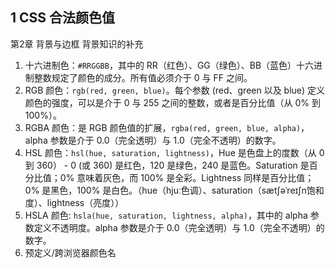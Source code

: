 ## 1 CSS 合法颜色值

第2章 背景与边框 背景知识的补充

1. 十六进制色：`#RRGGBB`，其中的 RR（红色）、GG（绿色）、BB（蓝色）十六进制整数规定了颜色的成分。所有值必须介于 0 与 FF 之间。
2. RGB 颜色：`rgb(red, green, blue)`。每个参数 (red、green 以及 blue) 定义颜色的强度，可以是介于 0 与 255 之间的整数，或者是百分比值（从 0% 到 100%）。
3. RGBA 颜色：是 RGB 颜色值的扩展，`rgba(red, green, blue, alpha)`，alpha 参数是介于 0.0（完全透明）与 1.0（完全不透明）的数字。
4. HSL 颜色：`hsl(hue, saturation, lightness)`，Hue 是色盘上的度数（从 0 到 360） - 0 (或 360) 是红色，120 是绿色，240 是蓝色。Saturation 是百分比值；0% 意味着灰色，而 100% 是全彩。Lightness 同样是百分比值；0% 是黑色，100% 是白色。（hue（hjuː色调）、saturation（sætʃəˈreɪʃn饱和度）、lightness（亮度））
5. HSLA 颜色: `hsla(hue, saturation, lightness, alpha)`，其中的 alpha 参数定义不透明度。alpha 参数是介于 0.0（完全透明）与 1.0（完全不透明）的数字。
6. 预定义/跨浏览器颜色名

